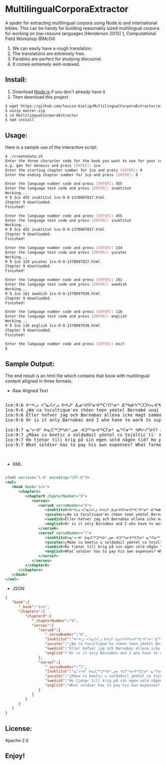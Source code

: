 MultilingualCorporaExtractor
============================

A spider for extracting multilingual corpora using Node.io and international bibles. This can be handy for building reasonably sized multilingual corpora for working on low-resoure languages [Henderson 2013] [1], Computational Field Workshop @McGill

1. We can easily have a rough translation.
2. The translations are extremely free.
3. Parables are perfect for studying discourse.
4. It comes extremely well-indexed.


Install:
--------

1. Download [Node.js](http://nodejs.org/) if you don't already have it
2. Then download this project

```bash
$ wget https://github.com/louisa-bielig/MultilingualCorporaExtractor/archive/master.zip
$ unzip master.zip
$ cd MultilingualCorporaExtractor
$ npm install 
```


Usage: 
------
Here is a sample use of the interactive script:

```bash
$ ./createdata.sh
Enter the three character code for the book you want to use for your corpus
e.g. gen for Genesis and press [ENTER]: 1co
Enter the starting chapter number for 1co and press [ENTER]: 9
Enter the ending chapter number for 1co and press [ENTER]: 9

Enter the language number code and press [ENTER]: 455
Enter the language text code and press [ENTER]: inuktitut
Working...
9 9 1co 455 inuktitut 1co-9-9-1370897837.html
Chapter 9 downloaded.
Finished!

Enter the language number code and press [ENTER]: 455
Enter the language text code and press [ENTER]: inuktitut
Working...
9 9 1co 455 inuktitut 1co-9-9-1370897837.html
Chapter 9 downloaded.
Finished!

Enter the language number code and press [ENTER]: 324
Enter the language text code and press [ENTER]: yucatec
Working...
9 9 1co 324 yucatec 1co-9-9-1370897837.html
Chapter 9 downloaded.
Finished!

Enter the language number code and press [ENTER]: 161
Enter the language text code and press [ENTER]: swedish
Working...
9 9 1co 161 swedish 1co-9-9-1370897938.html
Chapter 9 downloaded.
Finished!

Enter the language number code and press [ENTER]: 116
Enter the language text code and press [ENTER]: english
Working...
9 9 1co 116 english 1co-9-9-1370897938.html
Chapter 9 downloaded.
Finished!

Enter the language number code and press [ENTER]: exit
$

```


Sample Output:
--------------

The end result is an html file which contains that book with multilingual content alligned in three formats.  

* Raw Aligned Text

<pre>

1co:9:6 ᐅᕝᕙᓘ ᐸᕐᓇᐹᓯᓗ ᐅᕙᒍᒃ ᐃᓅᑦᔪᑎᒋᓂᐊᖅᑕᑦᑎᓐᓂᒃ ᐃᖅᑲᓁᔭᖅᑐᑑᔭᕆᐊᖃᖅᐱᓅᒃ? 
1co:9:6 ¿Wa ca tucultique'ex chéen teen yéetel Bernabé unaj c meyaj yéetel áakab? 
1co:9:6 Eller hafver jag och Barnabas allena icke magt sammaledes göra? 
1co:9:6 Or is it only Barnabas and I who have to work to support ourselves?

1co:9:7 ᓇᓪᓕᐊᑦ ᐅᓇᑕᖅᑐᒃᓴᐅᓪᓗᓂ ᐊᑐᕐᖕᓂᐊᖅᑕᒥᓂᒃ ᓇᖕᒥᓂᖅ ᐊᑭᓖᓲᖑᕚ? ᓇᓪᓕᐊᑦ ᕔᓂᒃᓴᓂᒃ ᑲᓐᖓᖅᓱᓚᐅᖅᑕᒥᓂᒃ ᐱᕈᖅᓰᕕᖁᑎᒥᓂᑦ ᐱᕈᖅᑐᓂᒃ ᓂᕆᕙᓐᖏᓛᖅ? ᓇᓪᓕᐊᓪᓗ ᐆᒪᔪᓂᒃ ᑲᒪᔨᐅᔪᖅ ᐆᒪᔪᖁᑎᒥ ᐃᒻᒧᖏᓐᓂᒃ ᐃᒻᒧᒃᑖᖅᕕᖃᖅᐸᓐᖏᓛᖅ?
1co:9:7 ¿Máax cu beetic u soldadoil yéetel cu tojoltic ti' xan ba'ax cu xupic? ¿Máax cu pakic uva cu dzo'ocole' ma' tu jaantic u yich? ¿Máax cu canantic j tamano'ob cu dzo'ocole' ma' tu yukik u kaab u yiim le j tamano'obo'? 
1co:9:7 Ho tjenar till krig på sin egen sold någon tid? Ho planterar en vingård, och icke äter af hans frukt? Eller ho vaktar en hjord, och äter icke af hjordsens mjölk? 
1co:9:7 What soldier has to pay his own expenses? What farmer plants a vineyard and doesn’t have the right to eat some of its fruit? What shepherd cares for a flock of sheep and isn’t allowed to drink some of the milk? 


</pre>

* XML

```xml

<?xml version="1.0" encoding="UTF-8"?>
<xml>
   <book book="1co">
      <chapters>
         <chapter9 chapterNumber="9">
            <verses>
               <verse6 verseNumber="6">
                  <inuktitut>ᐅᕝᕙᓘ ᐸᕐᓇᐹᓯᓗ ᐅᕙᒍᒃ ᐃᓅᑦᔪᑎᒋᓂᐊᖅᑕᑦᑎᓐᓂᒃ ᐃᖅᑲᓁᔭᖅᑐᑑᔭᕆᐊᖃᖅᐱᓅᒃ?</inuktitut>
                  <yucatec>¿Wa ca tucultique'ex chéen teen yéetel Bernabé unaj c meyaj yéetel áakab?</yucatec>
                  <swedish>Eller hafver jag och Barnabas allena icke magt sammaledes göra?</swedish>
                  <english>Or is it only Barnabas and I who have to work to support ourselves?</english>
               </verse6>
               <verse7 verseNumber="7">
                  <inuktitut>ᓇᓪᓕᐊᑦ ᐅᓇᑕᖅᑐᒃᓴᐅᓪᓗᓂ ᐊᑐᕐᖕᓂᐊᖅᑕᒥᓂᒃ ᓇᖕᒥᓂᖅ ᐊᑭᓖᓲᖑᕚ? ᓇᓪᓕᐊᑦ ᕔᓂᒃᓴᓂᒃ ᑲᓐᖓᖅᓱᓚᐅᖅᑕᒥᓂᒃ ᐱᕈᖅᓰᕕᖁᑎᒥᓂᑦ ᐱᕈᖅᑐᓂᒃ ᓂᕆᕙᓐᖏᓛᖅ? ᓇᓪᓕᐊᓪᓗ ᐆᒪᔪᓂᒃ ᑲᒪᔨᐅᔪᖅ ᐆᒪᔪᖁᑎᒥ ᐃᒻᒧᖏᓐᓂᒃ ᐃᒻᒧᒃᑖᖅᕕᖃᖅᐸᓐᖏᓛᖅ?</inuktitut>
                  <yucatec>¿Máax cu beetic u soldadoil yéetel cu tojoltic ti' xan ba'ax cu xupic? ¿Máax cu pakic uva cu dzo'ocole' ma' tu jaantic u yich? ¿Máax cu canantic j tamano'ob cu dzo'ocole' ma' tu yukik u kaab u yiim le j tamano'obo'?</yucatec>
                  <swedish>Ho tjenar till krig på sin egen sold någon tid? Ho planterar en vingård, och icke äter af hans frukt? Eller ho vaktar en hjord, och äter icke af hjordsens mjölk?</swedish>
                  <english>What soldier has to pay his own expenses? What farmer plants a vineyard and doesn’t have the right to eat some of its fruit? What shepherd cares for a flock of sheep and isn’t allowed to drink some of the milk?</english>
               </verse7>
            </verses>
         </chapter9>
      </chapters>
   </book>
</xml>


```

* JSON

```json
{
   "book":{
      "_book":"1co",
      "chapters":{
         "chapter9":{
            "_chapterNumber":"9",
            "verses":{
               "verse6":{
                  "_verseNumber":"6",
                  "inuktitut":"ᐅᕝᕙᓘ ᐸᕐᓇᐹᓯᓗ ᐅᕙᒍᒃ ᐃᓅᑦᔪᑎᒋᓂᐊᖅᑕᑦᑎᓐᓂᒃ ᐃᖅᑲᓁᔭᖅᑐᑑᔭᕆᐊᖃᖅᐱᓅᒃ? ",
                  "yucatec":"¿Wa ca tucultique'ex chéen teen yéetel Bernabé unaj c meyaj yéetel áakab? ",
                  "swedish":"Eller hafver jag och Barnabas allena icke magt sammaledes göra? ",
                  "english":"Or is it only Barnabas and I who have to work to support ourselves?"
               },
               "verse7":{
                  "_verseNumber":"7",
                  "inuktitut":"ᓇᓪᓕᐊᑦ ᐅᓇᑕᖅᑐᒃᓴᐅᓪᓗᓂ ᐊᑐᕐᖕᓂᐊᖅᑕᒥᓂᒃ ᓇᖕᒥᓂᖅ ᐊᑭᓖᓲᖑᕚ? ᓇᓪᓕᐊᑦ ᕔᓂᒃᓴᓂᒃ ᑲᓐᖓᖅᓱᓚᐅᖅᑕᒥᓂᒃ ᐱᕈᖅᓰᕕᖁᑎᒥᓂᑦ ᐱᕈᖅᑐᓂᒃ ᓂᕆᕙᓐᖏᓛᖅ? ᓇᓪᓕᐊᓪᓗ ᐆᒪᔪᓂᒃ ᑲᒪᔨᐅᔪᖅ ᐆᒪᔪᖁᑎᒥ ᐃᒻᒧᖏᓐᓂᒃ ᐃᒻᒧᒃᑖᖅᕕᖃᖅᐸᓐᖏᓛᖅ?",
                  "yucatec":"¿Máax cu beetic u soldadoil yéetel cu tojoltic ti' xan ba'ax cu xupic? ¿Máax cu pakic uva cu dzo'ocole' ma' tu jaantic u yich? ¿Máax cu canantic j tamano'ob cu dzo'ocole' ma' tu yukik u kaab u yiim le j tamano'obo'? ",
                  "swedish":"Ho tjenar till krig på sin egen sold någon tid? Ho planterar en vingård, och icke äter af hans frukt? Eller ho vaktar en hjord, och äter icke af hjordsens mjölk? ",
                  "english":"What soldier has to pay his own expenses? What farmer plants a vineyard and doesn’t have the right to eat some of its fruit? What shepherd cares for a flock of sheep and isn’t allowed to drink some of the milk? "
               }
            }
         }
      }
   }
}
```

License:
--------

Apache 2.0 


  [1]: http://migmaq.org/wp-content/uploads/2013/04/field_slides.pdf        "Henderson 2013"

Enjoy!
------

